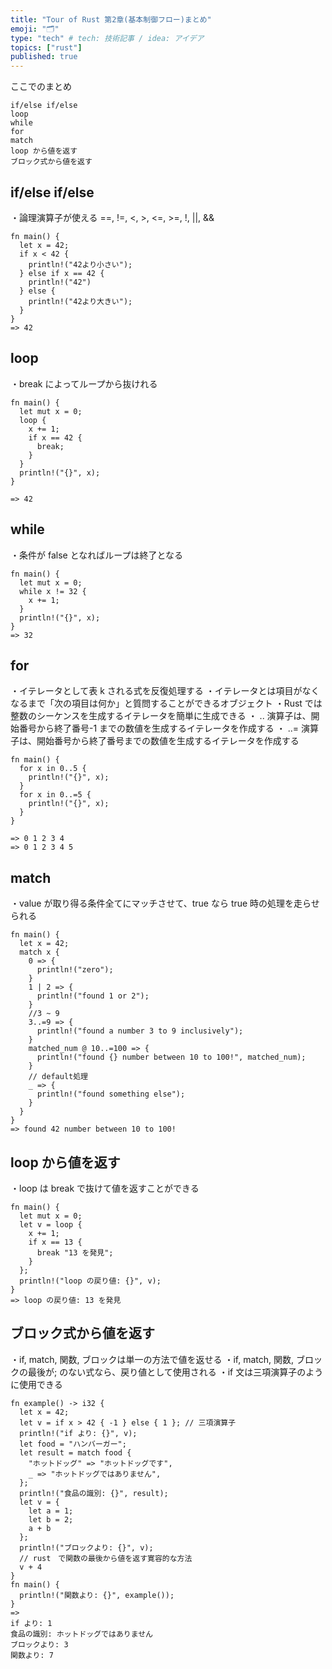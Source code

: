```yaml
---
title: "Tour of Rust 第2章(基本制御フロー)まとめ"
emoji: "🗂"
type: "tech" # tech: 技術記事 / idea: アイデア
topics: ["rust"]
published: true
---
```


ここでのまとめ

```
if/else if/else
loop
while
for
match
loop から値を返す
ブロック式から値を返す
```

## if/else if/else

・論理演算子が使える ==, !=, <, >, <=, >=, !, ||, &&

```
fn main() {
  let x = 42;
  if x < 42 {
    println!("42より小さい");
  } else if x == 42 {
    println!("42")
  } else {
    println!("42より大きい");
  }
}
=> 42
```

## loop

・break によってループから抜けれる

```
fn main() {
  let mut x = 0;
  loop {
    x += 1;
    if x == 42 {
      break;
    }
  }
  println!("{}", x);
}

=> 42
```

## while

・条件が false となればループは終了となる

```
fn main() {
  let mut x = 0;
  while x != 32 {
    x += 1;
  }
  println!("{}", x);
}
=> 32
```

## for

・イテレータとして表 k される式を反復処理する
・イテレータとは項目がなくなるまで「次の項目は何か」と質問することができるオブジェクト
・Rust では整数のシーケンスを生成するイテレータを簡単に生成できる
・ .. 演算子は、開始番号から終了番号-1 までの数値を生成するイテレータを作成する
・ ..= 演算子は、開始番号から終了番号までの数値を生成するイテレータを作成する

```
fn main() {
  for x in 0..5 {
    println!("{}", x);
  }
  for x in 0..=5 {
    println!("{}", x);
  }
}

=> 0 1 2 3 4
=> 0 1 2 3 4 5
```

## match

・value が取り得る条件全てにマッチさせて、true なら true 時の処理を走らせられる

```
fn main() {
  let x = 42;
  match x {
    0 => {
      println!("zero");
    }
    1 | 2 => {
      println!("found 1 or 2");
    }
    //3 ~ 9
    3..=9 => {
      println!("found a number 3 to 9 inclusively");
    }
    matched_num @ 10..=100 => {
      println!("found {} number between 10 to 100!", matched_num);
    }
    // default処理
    _ => {
      println!("found something else");
    }
  }
}
=> found 42 number between 10 to 100!
```

## loop から値を返す

・loop は break で抜けて値を返すことができる

```
fn main() {
  let mut x = 0;
  let v = loop {
    x += 1;
    if x == 13 {
      break "13 を発見";
    }
  };
  println!("loop の戻り値: {}", v);
}
=> loop の戻り値: 13 を発見
```

## ブロック式から値を返す

・if, match, 関数, ブロックは単一の方法で値を返せる
・if, match, 関数, ブロックの最後が; のない式なら、戻り値として使用される
・if 文は三項演算子のように使用できる

```
fn example() -> i32 {
  let x = 42;
  let v = if x > 42 { -1 } else { 1 }; // 三項演算子
  println!("if より: {}", v);
  let food = "ハンバーガー";
  let result = match food {
    "ホットドッグ" => "ホットドッグです",
    _ => "ホットドッグではありません",
  };
  println!("食品の識別: {}", result);
  let v = {
    let a = 1;
    let b = 2;
    a + b
  };
  println!("ブロックより: {}", v);
  // rust　で関数の最後から値を返す寛容的な方法
  v + 4
}
fn main() {
  println!("関数より: {}", example());
}
=>
if より: 1
食品の識別: ホットドッグではありません
ブロックより: 3
関数より: 7
```
